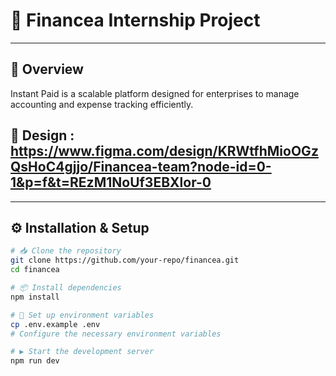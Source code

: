 # 🚀 Financea Internship Project  
<hr/>

## 📌 Overview  
Instant Paid is a scalable platform designed for enterprises to manage accounting and expense tracking efficiently.  


## 🎨 Design : https://www.figma.com/design/KRWtfhMioOGzQsHoC4gjjo/Financea-team?node-id=0-1&p=f&t=REzM1NoUf3EBXlor-0
<hr/>

## ⚙️ Installation & Setup  
```sh
# 📥 Clone the repository  
git clone https://github.com/your-repo/financea.git  
cd financea  

# 📦 Install dependencies  
npm install  

# 🔧 Set up environment variables  
cp .env.example .env  
# Configure the necessary environment variables  

# ▶️ Start the development server  
npm run dev  


